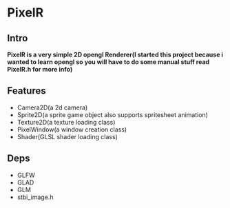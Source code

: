 # PixelR

## Intro

**PixelR is a very simple 2D opengl Renderer(I started this project because i wanted to learn opengl so you will have to do some manual stuff read PixelR.h for more info)**

## Features

 - Camera2D(a 2d camera)
 - Sprite2D(a sprite game object also supports spritesheet animation)
 - Texture2D(a texture loading class)
 - PixelWindow(a window creation class)
 - Shader(GLSL shader loading class)
## Deps
 - GLFW
 - GLAD
 - GLM
 - stbi_image.h
